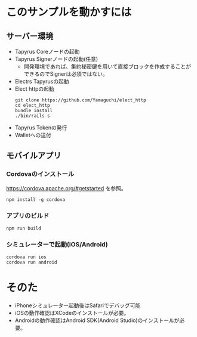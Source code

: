 # このサンプルを動かすには

## サーバー環境

- Tapyrus Coreノードの起動
- Tapyrus Signerノードの起動(任意)
  - 開発環境であれば、集約秘密鍵を用いて直接ブロックを作成することができるのでSignerは必須ではない。
- Electrs Tapyrusの起動
- Elect httpの起動
    ```
    git clone https://github.com/Yamaguchi/elect_http
    cd elect_http
    bundle install
    ./bin/rails s
    ```
- Tapyrus Tokenの発行
- Walletへの送付

## モバイルアプリ

### Cordovaのインストール

https://cordova.apache.org/#getstarted を参照。

```npm install -g cordova```

### アプリのビルド

```
npm run build
```


### シミュレーターで起動(iOS/Android)

```
cordova run ios
cordova run android 
```


# そのた

- iPhoneシミュレーター起動後はSafariでデバッグ可能
- iOSの動作確認はXCodeのインストールが必要。
- Androidの動作確認はAndroid SDK(Android Studio)のインストールが必要。
